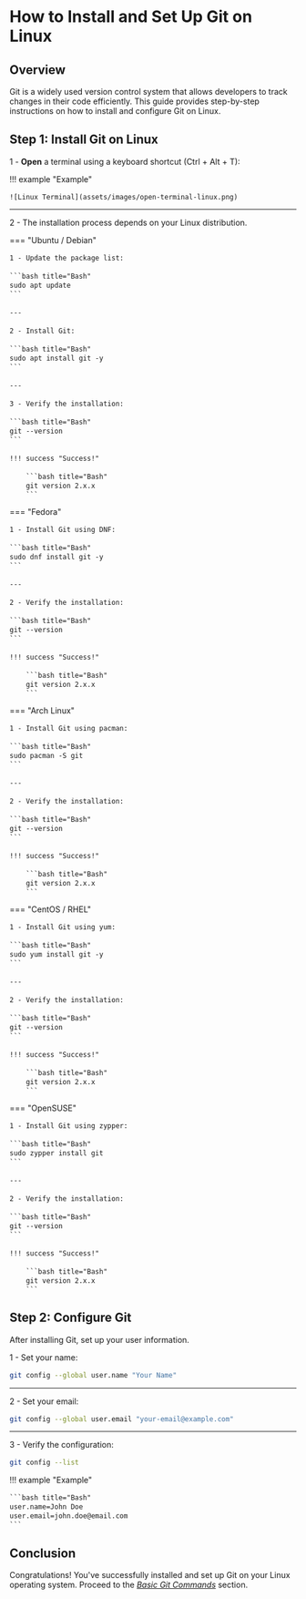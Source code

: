 # How to Install and Set Up Git on Linux

## Overview

Git is a widely used version control system that allows developers to track changes in their code efficiently. This guide provides step-by-step instructions on how to install and configure Git on Linux.

## Step 1: Install Git on Linux

1 - **Open** a terminal using a keyboard shortcut (Ctrl + Alt + T):

!!! example "Example"

    ![Linux Terminal](assets/images/open-terminal-linux.png)

---

2 - The installation process depends on your Linux distribution.

=== "Ubuntu / Debian"

    1 - Update the package list:

    ```bash title="Bash"
    sudo apt update
    ```

    ---

    2 - Install Git:

    ```bash title="Bash"
    sudo apt install git -y
    ```

    ---

    3 - Verify the installation:

    ```bash title="Bash"
    git --version
    ```

    !!! success "Success!"

        ```bash title="Bash"
        git version 2.x.x
        ```

=== "Fedora"

    1 - Install Git using DNF:

    ```bash title="Bash"
    sudo dnf install git -y
    ```

    ---

    2 - Verify the installation:

    ```bash title="Bash"
    git --version
    ```

    !!! success "Success!"

        ```bash title="Bash"
        git version 2.x.x
        ```

=== "Arch Linux"

    1 - Install Git using pacman:

    ```bash title="Bash"
    sudo pacman -S git
    ```

    ---

    2 - Verify the installation:

    ```bash title="Bash"
    git --version
    ```

    !!! success "Success!"

        ```bash title="Bash"
        git version 2.x.x
        ```

=== "CentOS / RHEL"

    1 - Install Git using yum:

    ```bash title="Bash"
    sudo yum install git -y
    ```

    ---

    2 - Verify the installation:

    ```bash title="Bash"
    git --version
    ```

    !!! success "Success!"

        ```bash title="Bash"
        git version 2.x.x
        ```

=== "OpenSUSE"

    1 - Install Git using zypper:

    ```bash title="Bash"
    sudo zypper install git
    ```

    ---

    2 - Verify the installation:

    ```bash title="Bash"
    git --version
    ```

    !!! success "Success!"

        ```bash title="Bash"
        git version 2.x.x
        ```

## Step 2: Configure Git

After installing Git, set up your user information.

1 - Set your name:

```bash title="Bash"
git config --global user.name "Your Name"
```

---

2 - Set your email:

```bash title="Bash"
git config --global user.email "your-email@example.com"
```

---

3 - Verify the configuration:

```bash title="Bash"
git config --list
```

!!! example "Example"

    ```bash title="Bash"
    user.name=John Doe
    user.email=john.doe@email.com
    ```

## Conclusion

Congratulations! You've successfully installed and set up Git on your Linux operating system. Proceed to the [_Basic Git Commands_](set-3-basic-git-commands.md) section.
